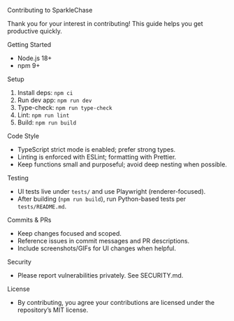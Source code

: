 Contributing to SparkleChase

Thank you for your interest in contributing! This guide helps you get productive quickly.

Getting Started
- Node.js 18+
- npm 9+

Setup
1. Install deps: `npm ci`
2. Run dev app: `npm run dev`
3. Type-check: `npm run type-check`
4. Lint: `npm run lint`
5. Build: `npm run build`

Code Style
- TypeScript strict mode is enabled; prefer strong types.
- Linting is enforced with ESLint; formatting with Prettier.
- Keep functions small and purposeful; avoid deep nesting when possible.

Testing
- UI tests live under `tests/` and use Playwright (renderer-focused).
- After building (`npm run build`), run Python-based tests per `tests/README.md`.

Commits & PRs
- Keep changes focused and scoped.
- Reference issues in commit messages and PR descriptions.
- Include screenshots/GIFs for UI changes when helpful.

Security
- Please report vulnerabilities privately. See SECURITY.md.

License
- By contributing, you agree your contributions are licensed under the repository’s MIT license.

